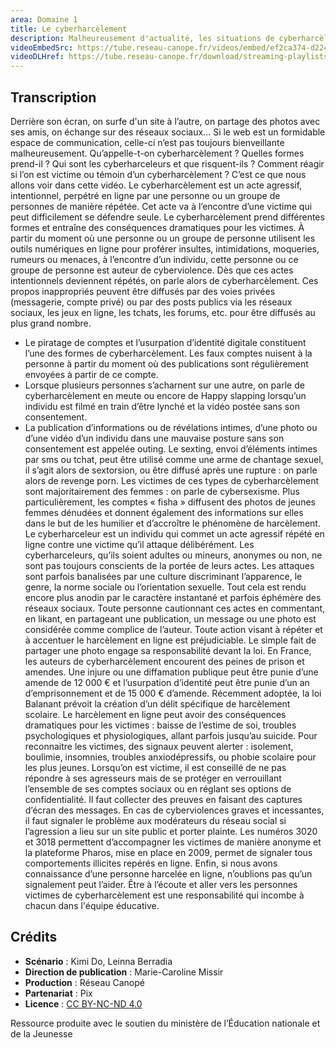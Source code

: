 ```yaml
---
area: Domaine 1
title: Le cyberharcèlement
description: Malheureusement d'actualité, les situations de cyberharcèlement progressent en milieu scolaire. Comment lutter contre ces situations et accompagner les personnes concernées ?
videoEmbedSrc: https://tube.reseau-canope.fr/videos/embed/ef2ca374-d224-4440-960c-69d335973a52
videoDLHref: https://tube.reseau-canope.fr/download/streaming-playlists/hls/videos/ef2ca374-d224-4440-960c-69d335973a52-1080-fragmented.mp4
---
```


## Transcription

Derrière son écran, on surfe d'un site à l’autre, on partage des photos avec ses amis, on échange sur des réseaux sociaux… Si le web est un formidable espace de communication, celle-ci n’est pas toujours bienveillante malheureusement.
Qu’appelle-t-on cyberharcèlement ?
Quelles formes prend-il ?
Qui sont les cyberharceleurs et que risquent-ils ?
Comment réagir si l’on est victime ou témoin d’un cyberharcèlement ?
C’est ce que nous allons voir dans cette vidéo.
Le cyberharcèlement est un acte agressif, intentionnel, perpétré en ligne par une personne ou un groupe de personnes de manière répétée. Cet acte va à l’encontre d’une victime qui peut difficilement se défendre seule.
Le cyberharcèlement prend différentes formes et entraîne des conséquences dramatiques pour les victimes.
À partir du moment où une personne ou un groupe de personne utilisent les outils numériques en ligne pour proférer insultes, intimidations, moqueries, rumeurs ou menaces, à l’encontre d’un individu, cette personne ou ce groupe de personne est auteur de cyberviolence. Dès que ces actes intentionnels deviennent répétés, on parle alors de cyberharcèlement.
Ces propos inappropriés peuvent être diffusés par des voies privées (messagerie, compte privé) ou par des posts publics via les réseaux sociaux, les jeux en ligne, les tchats, les forums, etc. pour être diffusés au plus grand nombre.
- Le piratage de comptes et l’usurpation d’identité digitale constituent l’une des formes de cyberharcèlement. Les faux comptes nuisent à la personne à partir du moment où des publications sont régulièrement envoyées à partir de ce compte.
- Lorsque plusieurs personnes s’acharnent sur une autre, on parle de cyberharcèlement en meute ou encore de Happy slapping lorsqu’un individu est filmé en train d’être lynché et la vidéo postée sans son consentement.
- La publication d’informations ou de révélations intimes, d’une photo ou d’une vidéo d’un individu dans une mauvaise posture sans son consentement est appelée outing.
Le sexting, envoi d’éléments intimes par sms ou tchat, peut être utilisé comme une arme de chantage sexuel, il s’agit alors de sextorsion, ou être diffusé après une rupture : on parle alors de revenge porn.
Les victimes de ces types de cyberharcèlement sont majoritairement des femmes : on parle de cybersexisme. Plus particulièrement, les comptes « fisha » diffusent des photos de jeunes femmes dénudées et donnent également des informations sur elles dans le but de les humilier et d’accroître le phénomène de harcèlement.
Le cyberharceleur est un individu qui commet un acte agressif répété en ligne contre une victime qu’il attaque délibérément.
Les cyberharceleurs, qu’ils soient adultes ou mineurs, anonymes ou non, ne sont pas toujours conscients de la portée de leurs actes. Les attaques sont parfois banalisées par une culture discriminant l’apparence, le genre, la norme sociale ou l’orientation sexuelle. Tout cela est rendu encore plus anodin par le caractère instantané et parfois éphémère des réseaux sociaux.
Toute personne cautionnant ces actes en commentant, en likant, en partageant une publication, un message ou une photo est considérée comme complice de l’auteur.
Toute action visant à répéter et à accentuer le harcèlement en ligne est préjudiciable. Le simple fait de partager une photo engage sa responsabilité devant la loi.
En France, les auteurs de cyberharcèlement encourent des peines de prison et amendes. Une injure ou une diffamation publique peut être punie d’une amende de 12 000 € et l’usurpation d’identité peut être punie d’un an d’emprisonnement et de 15 000 € d’amende. Récemment adoptée, la loi Balanant prévoit la création d’un délit spécifique de harcèlement scolaire.
Le harcèlement en ligne peut avoir des conséquences dramatiques pour les victimes : baisse de l’estime de soi, troubles psychologiques et physiologiques, allant parfois jusqu’au suicide. Pour reconnaitre les victimes, des signaux peuvent alerter : isolement, boulimie, insomnies, troubles anxiodépressifs, ou phobie scolaire pour les plus jeunes.
Lorsqu’on est victime, il est conseillé de ne pas répondre à ses agresseurs mais de se protéger en verrouillant l’ensemble de ses comptes sociaux ou en réglant ses options de confidentialité.
Il faut collecter des preuves en faisant des captures d’écran des messages.
En cas de cyberviolences graves et incessantes, il faut signaler le problème aux modérateurs du réseau social si l’agression a lieu sur un site public et porter plainte.
Les numéros 3020 et 3018 permettent d’accompagner les victimes de manière anonyme et la plateforme Pharos, mise en place en 2009, permet de signaler tous comportements illicites repérés en ligne.
Enfin, si nous avons connaissance d’une personne harcelée en ligne, n’oublions pas qu’un signalement peut l’aider.
Être à l’écoute et aller vers les personnes victimes de cyberharcèlement est une responsabilité qui incombe à chacun dans l'équipe éducative.

## Crédits

- **Scénario** : Kimi Do, Leinna Berradia
- **Direction de publication** : Marie-Caroline Missir
- **Production** : Réseau Canopé
- **Partenariat** : Pix
- **Licence** : [CC BY-NC-ND 4.0](https://creativecommons.org/licenses/by-nc-nd/4.0/deed.fr)

Ressource produite avec le soutien du ministère de l’Éducation nationale et de la Jeunesse
